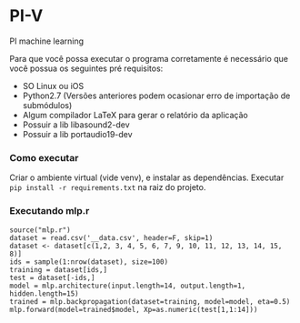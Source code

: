 # PI-V
PI machine learning

Para que você possa executar o programa corretamente é necessário que você possua os seguintes pré requisitos:
  * SO Linux ou iOS
  * Python2.7 (Versões anteriores podem ocasionar erro de importação de submódulos)
  * Algum compilador LaTeX para gerar o relatório da aplicação
  * Possuir a lib libasound2-dev
  * Possuir a lib portaudio19-dev

### Como executar
Criar o ambiente virtual (vide venv), e instalar as dependências. Executar `pip install -r requirements.txt` na raiz do projeto.

### Executando mlp.r
```
source("mlp.r")
dataset = read.csv('__data.csv', header=F, skip=1)
dataset <- dataset[c(1,2, 3, 4, 5, 6, 7, 9, 10, 11, 12, 13, 14, 15, 8)]
ids = sample(1:nrow(dataset), size=100)
training = dataset[ids,]
test = dataset[-ids,]
model = mlp.architecture(input.length=14, output.length=1, hidden.length=15)
trained = mlp.backpropagation(dataset=training, model=model, eta=0.5)
mlp.forward(model=trained$model, Xp=as.numeric(test[1,1:14]))
```
